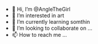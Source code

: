- 👋 Hi, I’m @AngleTheGirl
- 👀 I’m interested in art
- 🌱 I’m currently learning somthin
- 💞️ I’m looking to collaborate on ...
- 📫 How to reach me ...

<!---
AngleTheGirl/AngleTheGirl is a ✨ special ✨ repository because its `README.md` (this file) appears on your GitHub profile.
You can click the Preview link to take a look at your changes.
--->
